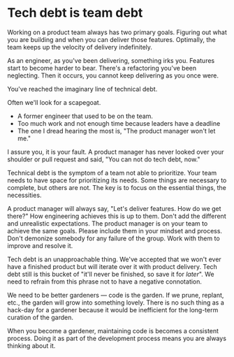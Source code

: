 # Tech debt is team debt

Working on a product team always has two primary goals. Figuring out what you
are building and when you can deliver those features. Optimally, the team keeps
up the velocity of delivery indefinitely.

As an engineer, as you've been delivering, something irks you. Features start to
become harder to bear. There's a refactoring you've been neglecting. Then it
occurs, you cannot keep delivering as you once were.

You've reached the imaginary line of technical debt.

Often we'll look for a scapegoat.

- A former engineer that used to be on the team.
- Too much work and not enough time because leaders have a deadline
- The one I dread hearing the most is, "The product manager won't let me."

I assure you, it is your fault. A product manager has never looked over your
shoulder or pull request and said, "You can not do tech debt, now."

Technical debt is the symptom of a team not able to prioritize. Your team needs
to have space for prioritizing its needs. Some things are necessary to complete,
but others are not. The key is to focus on the essential things, the
necessities.

A product manager will always say, "Let's deliver features. How do we get
there?" How engineering achieves this is up to them. Don't add the different and
unrealistic expectations. The product manager is on your team to achieve the
same goals. Please include them in your mindset and process. Don't demonize
somebody for any failure of the group. Work with them to improve and resolve it.

Tech debt is an unapproachable thing. We've accepted that we won't ever have a
finished product but will iterate over it with product delivery. Tech debt still
is this bucket of "it'll never be finished, so save it for _later_". We need to
refrain from this phrase not to have a negative connotation.

We need to be better gardeners — code is the garden. If we prune, replant, etc.,
the garden will grow into something lovely. There is no such thing as a hack-day
for a gardener because it would be inefficient for the long-term curation of the
garden.

When you become a gardener, maintaining code is becomes a consistent process.
Doing it as part of the development process means you are always thinking about
it.
